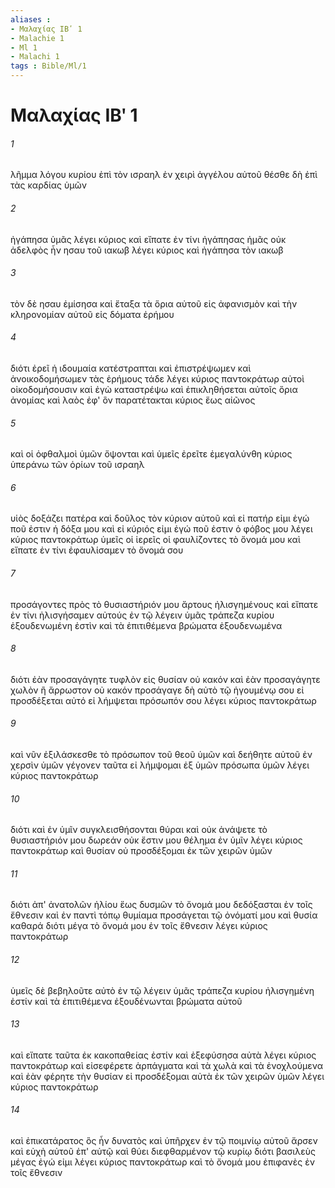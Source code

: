 ```yaml
---
aliases : 
- Μαλαχίας ΙΒʹ 1
- Malachie 1
- Ml 1
- Malachi 1
tags : Bible/Ml/1
---
```


# Μαλαχίας ΙΒʹ 1

###### 1
λῆμμα λόγου κυρίου ἐπὶ τὸν ισραηλ ἐν χειρὶ ἀγγέλου αὐτοῦ θέσθε δὴ ἐπὶ τὰς καρδίας ὑμῶν
###### 2
ἠγάπησα ὑμᾶς λέγει κύριος καὶ εἴπατε ἐν τίνι ἠγάπησας ἡμᾶς οὐκ ἀδελφὸς ἦν ησαυ τοῦ ιακωβ λέγει κύριος καὶ ἠγάπησα τὸν ιακωβ
###### 3
τὸν δὲ ησαυ ἐμίσησα καὶ ἔταξα τὰ ὅρια αὐτοῦ εἰς ἀφανισμὸν καὶ τὴν κληρονομίαν αὐτοῦ εἰς δόματα ἐρήμου
###### 4
διότι ἐρεῖ ἡ ιδουμαία κατέστραπται καὶ ἐπιστρέψωμεν καὶ ἀνοικοδομήσωμεν τὰς ἐρήμους τάδε λέγει κύριος παντοκράτωρ αὐτοὶ οἰκοδομήσουσιν καὶ ἐγὼ καταστρέψω καὶ ἐπικληθήσεται αὐτοῖς ὅρια ἀνομίας καὶ λαὸς ἐφ' ὃν παρατέτακται κύριος ἕως αἰῶνος
###### 5
καὶ οἱ ὀφθαλμοὶ ὑμῶν ὄψονται καὶ ὑμεῖς ἐρεῖτε ἐμεγαλύνθη κύριος ὑπεράνω τῶν ὁρίων τοῦ ισραηλ
###### 6
υἱὸς δοξάζει πατέρα καὶ δοῦλος τὸν κύριον αὐτοῦ καὶ εἰ πατήρ εἰμι ἐγώ ποῦ ἐστιν ἡ δόξα μου καὶ εἰ κύριός εἰμι ἐγώ ποῦ ἐστιν ὁ φόβος μου λέγει κύριος παντοκράτωρ ὑμεῖς οἱ ἱερεῖς οἱ φαυλίζοντες τὸ ὄνομά μου καὶ εἴπατε ἐν τίνι ἐφαυλίσαμεν τὸ ὄνομά σου
###### 7
προσάγοντες πρὸς τὸ θυσιαστήριόν μου ἄρτους ἠλισγημένους καὶ εἴπατε ἐν τίνι ἠλισγήσαμεν αὐτούς ἐν τῷ λέγειν ὑμᾶς τράπεζα κυρίου ἐξουδενωμένη ἐστὶν καὶ τὰ ἐπιτιθέμενα βρώματα ἐξουδενωμένα
###### 8
διότι ἐὰν προσαγάγητε τυφλὸν εἰς θυσίαν οὐ κακόν καὶ ἐὰν προσαγάγητε χωλὸν ἢ ἄρρωστον οὐ κακόν προσάγαγε δὴ αὐτὸ τῷ ἡγουμένῳ σου εἰ προσδέξεται αὐτό εἰ λήμψεται πρόσωπόν σου λέγει κύριος παντοκράτωρ
###### 9
καὶ νῦν ἐξιλάσκεσθε τὸ πρόσωπον τοῦ θεοῦ ὑμῶν καὶ δεήθητε αὐτοῦ ἐν χερσὶν ὑμῶν γέγονεν ταῦτα εἰ λήμψομαι ἐξ ὑμῶν πρόσωπα ὑμῶν λέγει κύριος παντοκράτωρ
###### 10
διότι καὶ ἐν ὑμῖν συγκλεισθήσονται θύραι καὶ οὐκ ἀνάψετε τὸ θυσιαστήριόν μου δωρεάν οὐκ ἔστιν μου θέλημα ἐν ὑμῖν λέγει κύριος παντοκράτωρ καὶ θυσίαν οὐ προσδέξομαι ἐκ τῶν χειρῶν ὑμῶν
###### 11
διότι ἀπ' ἀνατολῶν ἡλίου ἕως δυσμῶν τὸ ὄνομά μου δεδόξασται ἐν τοῖς ἔθνεσιν καὶ ἐν παντὶ τόπῳ θυμίαμα προσάγεται τῷ ὀνόματί μου καὶ θυσία καθαρά διότι μέγα τὸ ὄνομά μου ἐν τοῖς ἔθνεσιν λέγει κύριος παντοκράτωρ
###### 12
ὑμεῖς δὲ βεβηλοῦτε αὐτὸ ἐν τῷ λέγειν ὑμᾶς τράπεζα κυρίου ἠλισγημένη ἐστίν καὶ τὰ ἐπιτιθέμενα ἐξουδένωνται βρώματα αὐτοῦ
###### 13
καὶ εἴπατε ταῦτα ἐκ κακοπαθείας ἐστίν καὶ ἐξεφύσησα αὐτὰ λέγει κύριος παντοκράτωρ καὶ εἰσεφέρετε ἁρπάγματα καὶ τὰ χωλὰ καὶ τὰ ἐνοχλούμενα καὶ ἐὰν φέρητε τὴν θυσίαν εἰ προσδέξομαι αὐτὰ ἐκ τῶν χειρῶν ὑμῶν λέγει κύριος παντοκράτωρ
###### 14
καὶ ἐπικατάρατος ὃς ἦν δυνατὸς καὶ ὑπῆρχεν ἐν τῷ ποιμνίῳ αὐτοῦ ἄρσεν καὶ εὐχὴ αὐτοῦ ἐπ' αὐτῷ καὶ θύει διεφθαρμένον τῷ κυρίῳ διότι βασιλεὺς μέγας ἐγώ εἰμι λέγει κύριος παντοκράτωρ καὶ τὸ ὄνομά μου ἐπιφανὲς ἐν τοῖς ἔθνεσιν
